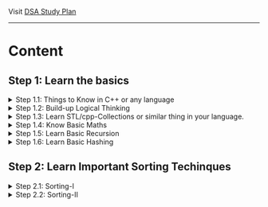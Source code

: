 Visit [DSA Study Plan](https://yukidaruma905.github.io/DSA_Study_Plan/)

---

# Content

## Step 1: Learn the basics
<details>
<summary>Step 1.1: Things to Know in C++ or any language</summary>

- [x] User Input/Output.
- [x] Data Types.
- [x] If Else statements.
- [x] Switch Statement.
- [x] What are arrays?
- [x] For loops.
- [x] While loops.
- [x] Functions (Pass by Reference and Value).
- [ ] What are strings?
- [x] Time Complexity (Learn Basics, and then analyze in next Step.

</details>
<details>
<summary>Step 1.2: Build-up Logical Thinking</summary>

|Check                   |No.   |Pattern            |
|:----------------------:|:----:|:-----------------:|
|<ul><li>- [x] </li></u1>|  1   |![](Images/P1.png) |
|<ul><li>- [x] </li></u1>|  2   |![](Images/P2.png) |
|<ul><li>- [x] </li></u1>|  3   |![](Images/P3.png) |
|<ul><li>- [x] </li></u1>|  4   |![](Images/P4.png) |
|<ul><li>- [x] </li></u1>|  5   |![](Images/P5.png) |
|<ul><li>- [x] </li></u1>|  6   |![](Images/P6.png) |
|<ul><li>- [x] </li></u1>|  7   |![](Images/P7.png) |
|<ul><li>- [x] </li></u1>|  8   |![](Images/P8.png) |
|<ul><li>- [x] </li></u1>|  9   |![](Images/P9.png) |
|<ul><li>- [x] </li></u1>|  10  |![](Images/P10.png)|
|<ul><li>- [x] </li></u1>|  11  |![](Images/P11.png)|
|<ul><li>- [x] </li></u1>|  12  |![](Images/P12.png)|
|<ul><li>- [x] </li></u1>|  13  |![](Images/P13.png)|
|<ul><li>- [ ] </li></u1>|  14  |![](Images/P14.png)|
|<ul><li>- [ ] </li></u1>|  15  |![](Images/P15.png)|
|<ul><li>- [ ] </li></u1>|  16  |![](Images/P16.png)|
|<ul><li>- [ ] </li></u1>|  17  |![](Images/P17.png)|
|<ul><li>- [ ] </li></u1>|  18  |![](Images/P18.png)|
|<ul><li>- [ ] </li></u1>|  19  |![](Images/P19.png)|
|<ul><li>- [ ] </li></u1>|  20  |![](Images/P20.png)|
|<ul><li>- [ ] </li></u1>|  21  |![](Images/P21.png)|
|<ul><li>- [ ] </li></u1>|  22  |![](Images/P22.png)|

</details>
<details>
<summary>Step 1.3: Learn STL/cpp-Collections or similar thing in your language.</summary>

- [ ] Unordered set.
- [ ] Vectors.
- [ ] Set.
- [ ] Unordered multiset.
- [ ] Multiset.
- [ ] Unordered map.
- [ ] Unordered multimap.
- [ ] Queue.
- [ ] Stack.
- [ ] Deque.
- [ ] Priority queue.
- [ ] Multimap.
- [ ] List.
- [ ] Next permutation.
- [ ] builtin_popcount().
- [ ] sort().
- [ ] min_element().
- [ ] max_element().

</details>
<details>
<summary>Step 1.4: Know Basic Maths</summary>

- [ ]  Count Digits
- [ ]  Reverse a Number
- [ ]  Check Palindrome
- [ ]  GCD or HCF
- [ ]  Armstrong Numbers
- [ ]  Print all Divisors
- [ ]  Check for Prime

</details>
<details>
<summary>Step 1.5: Learn Basic Recursion</summary>

- [ ]  Understand recursion by print something N times
- [ ]  Print name N times using recursion
- [ ]  Print 1 to N using recursion
- [ ]  Print N to 1 using recursion
- [ ]  Sum of first N numbers
- [ ]  Factorial of N numbers
- [ ]  Reverse an array
- [ ]  Check if a string is palindrome or not
- [ ]  Fibonacci Number

</details>
<details>
<summary>Step 1.6: Learn Basic Hashing</summary>

- [ ]  Counting frequencies of array elements
- [ ]  Find the highest/lowest frequency element

</details>

## Step 2: Learn Important Sorting Techinques
<details>
<summary>Step 2.1: Sorting-I</summary>

- [ ] Selection Sort
- [ ] Bubble Sort
- [ ] Insertion Sort

</details>
<details>
<summary>Step 2.2: Sorting-II</summary>

- [ ] Merge Sort
- [ ] Recursive Bubble Sort
- [ ] Recursive Insertion Sort
- [ ] Quick Sort

</details>
